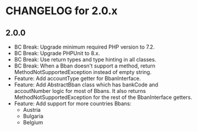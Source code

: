 CHANGELOG for 2.0.x
===================

2.0.0
------------------

 - BC Break: Upgrade minimum required PHP version to 7.2.
 - BC Break: Upgrade PHPUnit to 8.x.
 - BC Break: Use return types and type hinting in all classes.
 - BC Break: When a Bban doesn't support a method, return MethodNotSupportedException instead of empty string.
 - Feature: Add accountType getter for BbanInterface.
 - Feature: Add AbstractBban class which has bankCode and accoutNumber logic for most of Bbans. It also returns MethodNotSupportedException for the rest of the BbanInterface getters.
 - Feature: Add support for more countries Bbans:
    - Austria
    - Bulgaria
    - Belgium